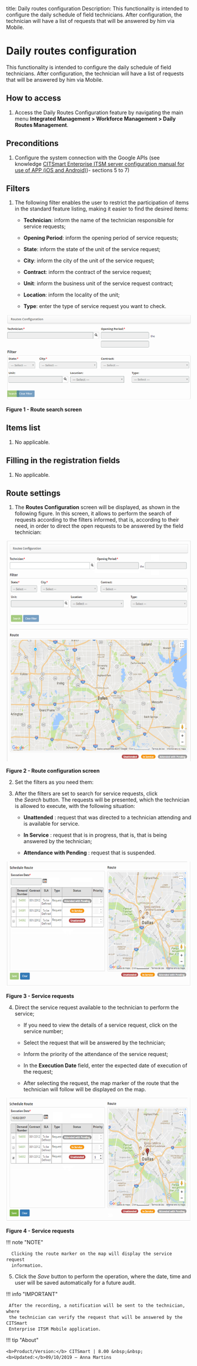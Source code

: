 title: Daily routes configuration
Description: This functionality is intended to configure the daily schedule of field technicians. After configuration, the technician will have a list of requests that will be answered by him via Mobile.

# Daily routes configuration

This functionality is intended to configure the daily schedule of field
technicians. After configuration, the technician will have a list of requests
that will be answered by him via Mobile.

How to access
-------------

1.  Access the Daily Routes Configuration feature by navigating the main
    menu **Integrated Management > Workforce Management > Daily Routes
    Management**.

Preconditions
-------------

1.  Configure the system connection with the Google APIs (see
    knowledge [CITSmart Enterprise ITSM server configuration manual for use of
    APP (iOS and Android)][1])- sections 5 to 7)

Filters
-------

1.  The following filter enables the user to restrict the participation of items
    in the standard feature listing, making it easier to find the desired items:

    -   **Technician**: inform the name of the technician responsible for service
    requests;

    -   **Opening Period**: inform the opening period of service requests;

    -   **State**: inform the state of the unit of the service request;

    -   **City**: inform the city of the unit of the service request;

    -   **Contract**: inform the contract of the service request;

    -   **Unit**: inform the business unit of the service request contract;

    -   **Location**: inform the locality of the unit;

    -   **Type**: enter the type of service request you want to check.

![Criar](images/daily-1.png)

**Figure 1 - Route search screen**

Items list
----------

1.  No applicable.

Filling in the registration fields
----------------------------------

1.  No applicable.

Route settings
--------------

1. The **Routes Configuration** screen will be displayed, as shown in the
    following figure. In this screen, it allows to perform the search of
    requests according to the filters informed, that is, according to their
    need, in order to direct the open requests to be answered by the field
    technician:

![Criar](images/daily-2.png)

**Figure 2 - Route configuration screen**

2. Set the filters as you need them:

3. After the filters are set to search for service requests, click
    the *Search* button. The requests will be presented, which the technician is
    allowed to execute, with the following situation:

    -   **Unattended** : request that was directed to a technician attending and is
    available for service.

    -   **In Service** : request that is in progress, that is, that is being
    answered by the technician;

    -   **Attendance with Pending** : request that is suspended.

![Criar](images/daily-3.png)

**Figure 3 - Service requests**

4. Direct the service request available to the technician to perform the
    service;

    -   If you need to view the details of a service request, click on the service
    number;

    -   Select the request that will be answered by the technician;

    -   Inform the priority of the attendance of the service request;

    -   In the **Execution Date** field, enter the expected date of execution of the
    request;

    -   After selecting the request, the map marker of the route that the technician
    will follow will be displayed on the map.

![Criar](images/daily-4.png)

**Figure 4 - Service requests**

   !!! note "NOTE"

      Clicking the route marker on the map will display the service request
      information.

5. Click the *Save* button to perform the operation, where the date, time and
    user will be saved automatically for a future audit.

!!! info "IMPORTANT"

     After the recording, a notification will be sent to the technician, where
     the technician can verify the request that will be answered by the CITSmart
     Enterprise ITSM Mobile application.


!!! tip "About"

    <b>Product/Version:</b> CITSmart | 8.00 &nbsp;&nbsp;
    <b>Updated:</b>09/10/2019 – Anna Martins

[1]:/en-us/citsmart-platform-7/additional-features/mobile-and-field-service/configuration/app-android-ios.html
